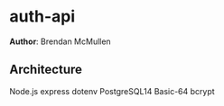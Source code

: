 # auth-api

**Author**: Brendan McMullen

## Architecture
Node.js
express
dotenv
PostgreSQL14
Basic-64
bcrypt

